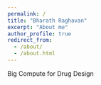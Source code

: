 ```yaml
---
permalink: /
title: "Bharath Raghavan"
excerpt: "About me"
author_profile: true
redirect_from: 
  - /about/
  - /about.html
---
```


Big Compute for Drug Design
